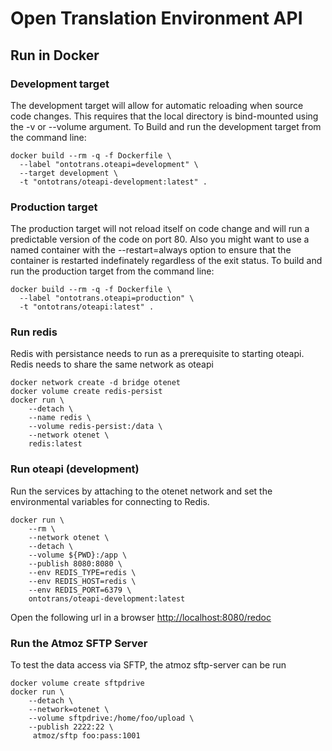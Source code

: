 # Open Translation Environment API 


## Run in Docker
### Development target
The development target will allow for automatic reloading when source code changes. This requires that the local directory is bind-mounted using the -v or --volume argument. To Build and run the development target from the command line:

	
	docker build --rm -q -f Dockerfile \
	  --label "ontotrans.oteapi=development" \
	  --target development \
	  -t "ontotrans/oteapi-development:latest" .
	
	
### Production target
The production target will not reload itself on code change and will run a predictable version of the code on port 80. Also you might want to use a named container with the --restart=always option to ensure that the container is restarted indefinately regardless of the exit status. To build and run the production target from the command line:

	
	docker build --rm -q -f Dockerfile \
	  --label "ontotrans.oteapi=production" \
	  -t "ontotrans/oteapi:latest" .
	
	
### Run redis
Redis with persistance needs to run as a prerequisite to starting oteapi. Redis needs to share the same network as oteapi

	
    docker network create -d bridge otenet
	docker volume create redis-persist
	docker run \
		--detach \
		--name redis \
		--volume redis-persist:/data \
		--network otenet \
		redis:latest
	

### Run oteapi (development)
Run the services by attaching to the otenet network and set the environmental variables for connecting to Redis.
	
	docker run \
		--rm \
		--network otenet \
		--detach \
  		--volume ${PWD}:/app \
  		--publish 8080:8080 \
  		--env REDIS_TYPE=redis \
  		--env REDIS_HOST=redis \
  		--env REDIS_PORT=6379 \
  		ontotrans/oteapi-development:latest

Open the following url in a browser [http://localhost:8080/redoc](http://localhost:8080/redoc)

### Run the Atmoz SFTP Server
To test the data access via SFTP, the atmoz sftp-server can be run

	
	docker volume create sftpdrive
	docker run \
		--detach \
		--network=otenet \
		--volume sftpdrive:/home/foo/upload \
		--publish 2222:22 \
		 atmoz/sftp foo:pass:1001
	
